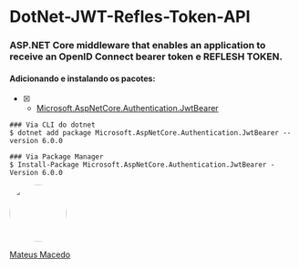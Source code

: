 # DotNet-JWT-Refles-Token-API

### ASP.NET Core middleware that enables an application to receive an OpenID Connect bearer token e REFLESH TOKEN.

#### Adicionando e instalando os pacotes:

- [x] - [Microsoft.AspNetCore.Authentication.JwtBearer](https://www.nuget.org/packages/Microsoft.AspNetCore.Authentication.JwtBearer)

```
### Via CLI do dotnet
$ dotnet add package Microsoft.AspNetCore.Authentication.JwtBearer --version 6.0.0
```

```
### Via Package Manager
$ Install-Package Microsoft.AspNetCore.Authentication.JwtBearer -Version 6.0.0
```
<!--Banner session-->

<a href="https://www.linkedin.com/in/mateus-macedo-937a32163/">
 <img style="border-radius:50%" width="100px; "src="https://avatars.githubusercontent.com/u/63172367?s=460&u=11fd26ea8a7f5663d7707d7ef254e4f8bfca1b05&v=4"/>
 <p>Mateus Macedo</p>
</a>
